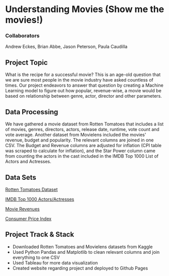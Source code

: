 # Understanding Movies (Show me the movies!)

### Collaborators
Andrew Eckes, Brian Abbe, Jason Peterson, Paula Caudilla


## Project Topic
What is the recipe for a successful movie? This is an age-old question that we are sure most people in the movie industry have asked countless of times. Our project endeavors to answer that question by creating a Machine Learning model to figure out how popular, revenue-wise, a movie would be based on relationship between genre, actor, director and other parameters.


## Data Processing 
We have gathered a movie dataset from Rotten Tomatoes that includes a list of movies, genres, directors, actors, release date, runtime, vote count and vote average. Another dataset from Movielens included the movies' revenue, budget and popularity. The relevant columns are joined in one CSV. The Budget and Revenue columns are adjusted for inflation (CPI table was scraped to calculate for inflation), and the Star Power column came from counting the actors in the cast included in the IMDB Top 1000 List of Actors and Actresses.


## Data Sets
[Rotten Tomatoes Dataset](https://www.kaggle.com/stefanoleone992/rotten-tomatoes-movies-and-critics-datasets)

[IMDB Top 1000 Actors/Actresses](https://www.imdb.com/list/ls058011111/?sort=list_order,asc&mode=detail&page=1)

[Movie Revenues](https://www.kaggle.com/rounakbanik/the-movies-dataset)

[Consumer Price Index](https://www.minneapolisfed.org/about-us/monetary-policy/inflation-calculator/consumer-price-index-1913-)


## Project Track & Stack
* Downloaded Rotten Tomatoes and Movielens datasets from Kaggle
* Used Python Pandas and Matplotlib to clean relevant columns and join everything to one CSV 
* Used Tableau for more data visualization
* Created website regarding project and deployed to Github Pages







